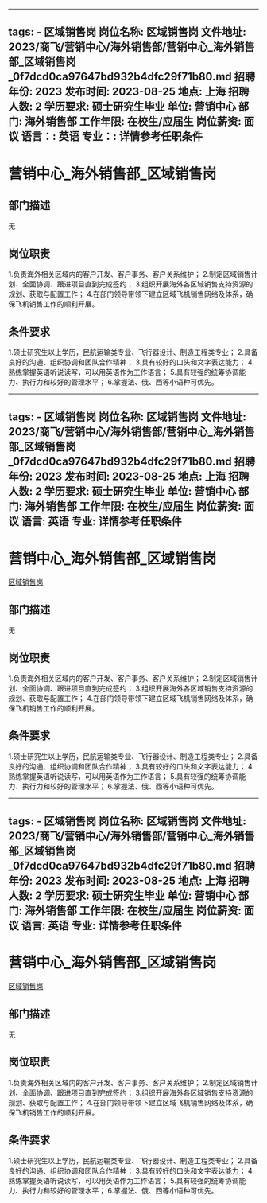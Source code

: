 
---
tags:
    - 区域销售岗
岗位名称: 区域销售岗
文件地址: 2023/商飞/营销中心/海外销售部/营销中心_海外销售部_区域销售岗_0f7dcd0ca97647bd932b4dfc29f71b80.md
招聘年份: 2023
发布时间: 2023-08-25
地点: 上海
招聘人数: 2
学历要求: 硕士研究生毕业
单位: 营销中心
部门: 海外销售部
工作年限: 在校生/应届生
岗位薪资: 面议
语言：: 英语
专业：: 详情参考任职条件
---

# 营销中心_海外销售部_区域销售岗

## 部门描述

无

## 岗位职责

1.负责海外相关区域内的客户开发、客户事务、客户关系维护；
 2.制定区域销售计划、全面协调、跟进项目直到完成签约；
 3.组织开展海外各区域销售支持资源的规划、获取与配置工作；
 4.在部门领导带领下建立区域飞机销售网络及体系，确保飞机销售工作的顺利开展。

 ## 条件要求

1.硕士研究生以上学历，民航运输类专业、飞行器设计、制造工程类专业；
 2.具备良好的沟通、组织协调和团队合作精神；
 3.具有较好的口头和文字表达能力；
 4.熟练掌握英语听说读写，可以用英语作为工作语言；
 5.具有较强的统筹协调能力、执行力和较好的管理水平；
 6.掌握法、俄、西等小语种可优先。

---
tags:
    - 区域销售岗
岗位名称: 区域销售岗
文件地址: 2023/商飞/营销中心/海外销售部/营销中心_海外销售部_区域销售岗_0f7dcd0ca97647bd932b4dfc29f71b80.md
招聘年份: 2023
发布时间: 2023-08-25
地点: 上海
招聘人数: 2
学历要求: 硕士研究生毕业
单位: 营销中心
部门: 海外销售部
工作年限: 在校生/应届生
岗位薪资: 面议
语言: 英语
专业: 详情参考任职条件
---

# 营销中心_海外销售部_区域销售岗

[区域销售岗](http://zhaopin.comac.cc/zp/ct/out/position/positionDetail?planid=0f7dcd0ca97647bd932b4dfc29f71b80)

## 部门描述

无

## 岗位职责

1.负责海外相关区域内的客户开发、客户事务、客户关系维护；
 2.制定区域销售计划、全面协调、跟进项目直到完成签约；
 3.组织开展海外各区域销售支持资源的规划、获取与配置工作；
 4.在部门领导带领下建立区域飞机销售网络及体系，确保飞机销售工作的顺利开展。

 ## 条件要求

1.硕士研究生以上学历，民航运输类专业、飞行器设计、制造工程类专业；
 2.具备良好的沟通、组织协调和团队合作精神；
 3.具有较好的口头和文字表达能力；
 4.熟练掌握英语听说读写，可以用英语作为工作语言；
 5.具有较强的统筹协调能力、执行力和较好的管理水平；
 6.掌握法、俄、西等小语种可优先。

---
tags:
    - 区域销售岗
岗位名称: 区域销售岗
文件地址: 2023/商飞/营销中心/海外销售部/营销中心_海外销售部_区域销售岗_0f7dcd0ca97647bd932b4dfc29f71b80.md
招聘年份: 2023
发布时间: 2023-08-25
地点: 上海
招聘人数: 2
学历要求: 硕士研究生毕业
单位: 营销中心
部门: 海外销售部
工作年限: 在校生/应届生
岗位薪资: 面议
语言: 英语
专业: 详情参考任职条件
---

# 营销中心_海外销售部_区域销售岗

[区域销售岗](http://zhaopin.comac.cc/zp/ct/out/position/positionDetail?planid=0f7dcd0ca97647bd932b4dfc29f71b80)


## 部门描述

无

## 岗位职责

1.负责海外相关区域内的客户开发、客户事务、客户关系维护；
 2.制定区域销售计划、全面协调、跟进项目直到完成签约；
 3.组织开展海外各区域销售支持资源的规划、获取与配置工作；
 4.在部门领导带领下建立区域飞机销售网络及体系，确保飞机销售工作的顺利开展。

 ## 条件要求

1.硕士研究生以上学历，民航运输类专业、飞行器设计、制造工程类专业；
 2.具备良好的沟通、组织协调和团队合作精神；
 3.具有较好的口头和文字表达能力；
 4.熟练掌握英语听说读写，可以用英语作为工作语言；
 5.具有较强的统筹协调能力、执行力和较好的管理水平；
 6.掌握法、俄、西等小语种可优先。
